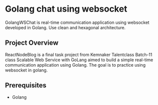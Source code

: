 # Golang chat using websocket

GolangWSChat is real-time communication application using websocket developed in Golang. Use clean and hexagonal architecture.

## Project Overview
ReactNodeBlog is a final task project from Kemnaker Talentclass Batch-11 class Scalable Web Service with GoLang aimed to build a simple real-time communication application using Golang. The goal is to practice using websocket in golang.

## Prerequisites
- Golang
